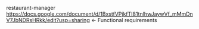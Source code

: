 restaurant-manager
https://docs.google.com/document/d/1BxstfVPjkfTI81tnlhwJaywVf_mMmDnV7JbNDRsHRkk/edit?usp=sharing  <- Functional requirements
